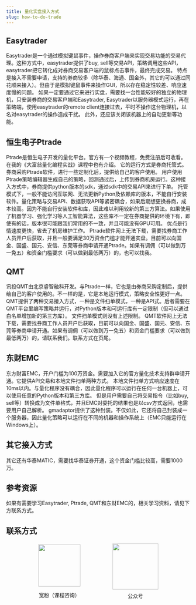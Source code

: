 ```yaml
---
title: 量化实盘接入方式
slug: how-to-do-trade
---
```

## Easytrader
Easytrader是一个通过模拟键鼠事件，操作券商客户端来实现交易功能的交易代理。这种方式中，easytrader提供了buy, sell等交易API，策略调用这些API，easytrader把它转化成对券商交易客户端的鼠标点击事件，最终完成交易。
特点是接入不需要申请，支持的券商较多（除华泰、海通、国金外，其它的可以通过同花顺来接入）。但由于是模拟键鼠事件来操作GUI，所以存在稳定性较差、响应速度慢的问题。
如果一定要通过它来进行实盘，需要找一台性能较好的独立的物理机，只安装券商的交易客户端和Easytrader, Easytrader以服务器模式运行，再在策略端，使用easytrader的remote client连接过去，平时不操作这台物理机，以名对easytrader的操作造成干扰。
此外，还应该关闭该机器上的自动更新等功能。
## 恒生电子Ptrade
Ptrade是恒生电子开发的量化平台。官方有一个视频教程，免费注册后可收看。在我的《大富翁量化编程实战》课程中也有介绍。
它的运行方式是券商托管式。券商采购Ptrade软件，进行一些定制化后，提供给自己的客户使用。
用户使用Ptrade策略编辑器生成自己的策略，回测通过后，上传到券商机房运行。这种接入方式中，券商提供python版本的sdk，通过sdk中的交易API来进行下单。
托管模式下，一般不能访问互联网、无法更新Python及依赖库的版本，不能自行安装软件。量化策略与交易API、数据获取API等紧密耦合，如果后期想更换券商，成本较高。因为不能自行安装软件和库，因此难以利用较新的第三方算法。如果使用了机器学习、强化学习等人工智能算法，这些库不一定在券商提供的环境下有，即使有的话，版本很可能跟我们常用的不一致，并且可能没有GPU可用。
优点是行情速度更快，省去了机房维护工作。
Ptrade软件网上无法下载，需要找券商工作人员开户后获取，并且一般要满足30万资金门槛才能开通实盘。目前可以向国金、国盛、国元、安信、东莞等券商申请开通Ptrade。如果有调佣（可以做到万一免五）和资金门槛要求（可以做到最低两万）的，也可以找我。
## QMT
讯投QMT由北京睿智融科开发。与Ptrade一样，它也是由券商采购定制后，提供给自己的客户使用的。不一样的是，它是本地运行模式，策略安全性更好一点。
QMT提供了两种交易接入方式，一种是文件扫单模式，一种是API式。后者需要在QMT平台里编写策略并运行，对Python版本和可运行库有一定限制（但可以通过白名单增加新的第三方库）。
文件扫单模式则没有上述限制。
QMT软件网上无法下载，需要找券商工作人员开户后获取，目前可以向国金、国盛、国元、安信、东莞等券商申请开通。如果有调佣（可以做到万一免五）和资金门槛要求（可以做到最低两万）的，请联系我们。联系方式在页尾。

## 东财EMC
东方财富EMC，开户门槛为100万资金。需要加入它的官方量化技术支持群申请开通。它提供API交易和本地文件扫单两种方式。
本地文件扫单方式响应速度在10ms以内。与量化程序没有耦合，因此量化程序可以运行在任何一台机器上，可以使用任意的Python版本和第三方库。
但是用户需要自己将交易指令（比如buy, sell等）转换成为文件单格式，并且EMC对委托的结果也是以csv方式返回，也需要用户自己解析。
gmadaptor提供了这种封装。不仅如此，它还将自己封装成一个服务器，因此量化策略可以运行在不同的机器和操作系统上（EMC只能运行在Windows上）。
## 其它接入方式
其它还有华泰MATIC，需要找华泰证券开通，这个资金门槛比较高，需要1000万。
## 参考资源
如果有需要学习Easytrader, Ptrade, QMT和东财EMC的，相关学习资料，请见下方联系方式。

## 联系方式
<div style="display:flex;justify-content:space-evenly;align-items:center;height:160px;">
<div style="display:flex;flex-flow:column;align-items:center;height:100%;justify-content:space-around">
    <img src="https://images.jieyu.ai/images/hot/quantfans_100.jpg?2" style="height:115px">
    <div>宽粉（课程咨询）</div>
</div>
<div style="display:flex;flex-flow:column;align-items:center;height:100%;justify-content:space-around">
    <img src="https://images.jieyu.ai/images/hot/gzh_258.jpg?2" style="height:125px">
    <div>公众号</div>
</div>
</div>
